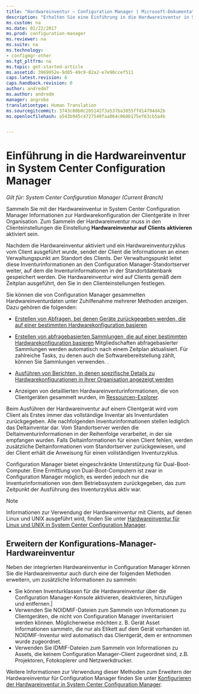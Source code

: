 ```yaml
---
title: "Hardwareinventur – Configuration Manager | Microsoft-Dokumentation"
description: "Erhalten Sie eine Einführung in die Hardwareinventur in System Center Configuration Manager."
ms.custom: na
ms.date: 02/22/2017
ms.prod: configuration-manager
ms.reviewer: na
ms.suite: na
ms.technology:
- configmgr-other
ms.tgt_pltfrm: na
ms.topic: get-started-article
ms.assetid: 3969952e-9d05-49c9-82a2-e7e90ccef511
caps.latest.revision: 6
caps.handback.revision: 0
author: andredm7
ms.author: andredm
manager: angrobe
translationtype: Human Translation
ms.sourcegitcommit: 3743c80b0c2b5142f3a537ba3855ffd14794d42b
ms.openlocfilehash: a543b945c4727540faa064c068b175ef63cb5a4b


---
```

# <a name="introduction-to-hardware-inventory-in-system-center-configuration-manager"></a>Einführung in die Hardwareinventur in System Center Configuration Manager

*Gilt für: System Center Configuration Manager (Current Branch)*

Sammeln Sie mit der Hardwareinventur in System Center Configuration Manager Informationen zur Hardwarekonfiguration der Clientgeräte in Ihrer Organisation. Zum Sammeln der Hardwareinventur muss in den Clienteinstellungen die Einstellung **Hardwareinventur auf Clients aktivieren** aktiviert sein.  

 Nachdem die Hardwareinventur aktiviert und ein Hardwareinventurzyklus vom Client ausgeführt wurde, sendet der Client die Informationen an einen Verwaltungspunkt am Standort des Clients. Der Verwaltungspunkt leitet diese Inventurinformationen an den Configuration Manager-Standortserver weiter, auf dem die Inventurinformationen in der Standortdatenbank gespeichert werden. Die Hardwareinventur wird auf Clients gemäß dem Zeitplan ausgeführt, den Sie in den Clienteinstellungen festlegen.  

 Sie können die von Configuration Manager gesammelten Hardwareinventurdaten unter Zuhilfenahme mehrerer Methoden anzeigen. Dazu gehören die folgenden:  

-   [Erstellen von Abfragen, bei denen Geräte zurückgegeben werden, die auf einer bestimmten Hardwarekonfiguration basieren](../../../../core/servers/manage/queries-technical-reference.md)  

-   [Erstellen von abfragebasierten Sammlungen, die auf einer bestimmten Hardwarekonfiguration basieren](../../../../core/clients/manage/collections/introduction-to-collections.md) Mitgliedschaften abfragebasierter Sammlungen werden automatisch nach einem Zeitplan aktualisiert. Für zahlreiche Tasks, zu denen auch die Softwarebereitstellung zählt, können Sie Sammlungen verwenden. .  

-   [Ausführen von Berichten, in denen spezifische Details zu Hardwarekonfigurationen in Ihrer Organisation angezeigt werden](../../../../core/servers/manage/reporting.md)   

-   Anzeigen von detaillierten Hardwareinventurinformationen, die von Clientgeräten gesammelt wurden, im [Ressourcen-Explorer](../../../../core/clients/manage/inventory/use-resource-explorer-to-view-hardware-inventory.md).   

 Beim Ausführen der Hardwareinventur auf einem Clientgerät wird vom Client als Erstes immer das vollständige Inventar als Inventurdaten zurückgegeben. Alle nachfolgenden Inventurinformationen stellen lediglich das Deltainventar dar. Vom Standortserver werden die Deltainventurinformationen in der Reihenfolge verarbeitet, in der sie empfangen wurden. Falls Deltainformationen für einen Client fehlen, werden zusätzliche Deltainformationen vom Standortserver zurückgewiesen, und der Client erhält die Anweisung für einen vollständigen Inventurzyklus.  

 Configuration Manager bietet eingeschränkte Unterstützung für Dual-Boot-Computer. Eine Ermittlung von Dual-Boot-Computern ist zwar in Configuration Manager möglich, es werden jedoch nur die Inventurinformationen von dem Betriebssystem zurückgegeben, das zum Zeitpunkt der Ausführung des Inventurzyklus aktiv war.  

> [!NOTE]  
>  Informationen zur Verwendung der Hardwareinventur mit Clients, auf denen Linux und UNIX ausgeführt wird, finden Sie unter [Hardwareinventur für Linux und UNIX in System Center Configuration Manager](../../../../core/clients/manage/inventory/hardware-inventory-for-linux-and-unix.md).  

## <a name="extending-configuration-manager-hardware-inventory"></a>Erweitern der Konfigurations-Manager-Hardwareinventur  
 Neben der integrierten Hardwareinventur in Configuration Manager können Sie die Hardwareinventur auch durch eine der folgenden Methoden erweitern, um zusätzliche Informationen zu sammeln:  

- Sie können Inventurklassen für die Hardwareinventur über die Configuration Manager-Konsole aktivieren, deaktivieren, hinzufügen und entfernen.|  
- Verwenden Sie NOIDMIF-Dateien zum Sammeln von Informationen zu Clientgeräten, die nicht von Configuration Manager inventarisiert werden können. Möglicherweise möchten z. B. Gerät Asset Informationen sammeln, die nur als Etikett auf dem Gerät vorhanden ist. NOIDMIF-Inventur wird automatisch das Clientgerät, dem er entnommen wurde zugeordnet.  
- Verwenden Sie IDMIF-Dateien zum Sammeln von Informationen zu Assets, die keinem Configuration Manager-Client zugeordnet sind, z.B. Projektoren, Fotokopierer und Netzwerkdrucker.  

 Weitere Informationen zur Verwendung dieser Methoden zum Erweitern der Hardwareinventur für Configuration Manager finden Sie unter [Konfigurieren der Hardwareinventur in System Center Configuration Manager](../../../../core/clients/manage/inventory/configure-hardware-inventory.md).  



<!--HONumber=Jan17_HO4-->


